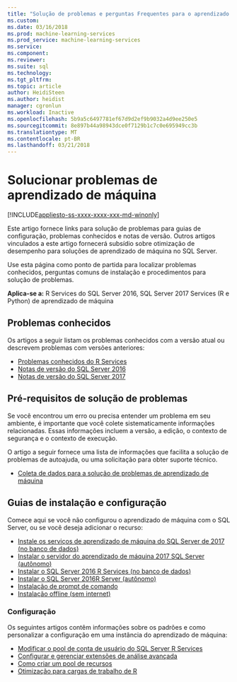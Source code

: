 ```yaml
---
title: "Solução de problemas e perguntas Frequentes para o aprendizado de máquina no SQL Server | Microsoft Docs"
ms.custom: 
ms.date: 03/16/2018
ms.prod: machine-learning-services
ms.prod_service: machine-learning-services
ms.service: 
ms.component: 
ms.reviewer: 
ms.suite: sql
ms.technology: 
ms.tgt_pltfrm: 
ms.topic: article
author: HeidiSteen
ms.author: heidist
manager: cgronlun
ms.workload: Inactive
ms.openlocfilehash: 5b9a5c6497781ef67d9d2ef9b9032a4d9ee250e5
ms.sourcegitcommit: 8e897b44a98943dce0f7129b1c7c0e695949cc3b
ms.translationtype: MT
ms.contentlocale: pt-BR
ms.lasthandoff: 03/21/2018
---
```

# <a name="troubleshoot-machine-learning"></a>Solucionar problemas de aprendizado de máquina
[!INCLUDE[appliesto-ss-xxxx-xxxx-xxx-md-winonly](../includes/appliesto-ss-xxxx-xxxx-xxx-md-winonly.md)]

Este artigo fornece links para solução de problemas para guias de configuração, problemas conhecidos e notas de versão. Outros artigos vinculados a este artigo fornecerá subsídio sobre otimização de desempenho para soluções de aprendizado de máquina no SQL Server.

Use esta página como ponto de partida para localizar problemas conhecidos, perguntas comuns de instalação e procedimentos para solução de problemas.

**Aplica-se a:** R Services do SQL Server 2016, SQL Server 2017 Services (R e Python) de aprendizado de máquina

## <a name="known-issues"></a>Problemas conhecidos

Os artigos a seguir listam os problemas conhecidos com a versão atual ou descrevem problemas com versões anteriores:

+ [Problemas conhecidos do R Services](../advanced-analytics/known-issues-for-sql-server-machine-learning-services.md)
+ [Notas de versão do SQL Server 2016](../sql-server/sql-server-2016-release-notes.md)
+ [Notas de versão do SQL Server 2017](../sql-server/sql-server-2017-release-notes.md)

## <a name="troubleshooting-prerequisites"></a>Pré-requisitos de solução de problemas

Se você encontrou um erro ou precisa entender um problema em seu ambiente, é importante que você colete sistematicamente informações relacionadas. Essas informações incluem a versão, a edição, o contexto de segurança e o contexto de execução.

O artigo a seguir fornece uma lista de informações que facilita a solução de problemas de autoajuda, ou uma solicitação para obter suporte técnico.

+ [Coleta de dados para a solução de problemas de aprendizado de máquina](data-collection-ml-troubleshooting-process.md)

## <a name="setup-and-configuration-guides"></a>Guias de instalação e configuração

Comece aqui se você não configurou o aprendizado de máquina com o SQL Server, ou se você deseja adicionar o recurso:

+ [Instale os serviços de aprendizado de máquina do SQL Server de 2017 (no banco de dados)](install/sql-machine-learning-services-windows-install.md)
+ [Instalar o servidor do aprendizado de máquina 2017 SQL Server (autônomo)](install/sql-machine-learning-standalone-windows-install.md)
+ [Instalar o SQL Server 2016 R Services (no banco de dados)](install/sql-r-services-windows-install.md)
+ [Instalar o SQL Server 2016R Server (autônomo)](install/sql-r-standalone-windows-install.md)
+ [Instalação de prompt de comando](install/sql-ml-component-commandline-install.md)
+ [Instalação offline (sem internet)](install/sql-ml-component-install-without-internet-access.md)

### <a name="configuration"></a>Configuração

Os seguintes artigos contêm informações sobre os padrões e como personalizar a configuração em uma instância do aprendizado de máquina:

+ [Modificar o pool de conta de usuário do SQL Server R Services](r/modify-the-user-account-pool-for-sql-server-r-services.md)  
+ [Configurar e gerenciar extensões de análise avançada](r/configure-and-manage-advanced-analytics-extensions.md)  
+ [Como criar um pool de recursos](r/how-to-create-a-resource-pool-for-r.md)
+ [Otimização para cargas de trabalho de R](r/operationalizing-your-r-code.md)
